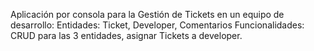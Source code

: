 Aplicación por consola para la Gestión de Tickets en un equipo de desarrollo:
Entidades: Ticket, Developer, Comentarios
Funcionalidades: CRUD para las 3 entidades, asignar Tickets a developer.
